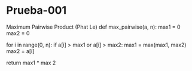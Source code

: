 # Prueba-001
Maximum Pairwise Product (Phat Le)
def max_pairwise(a, n):
  max1 = 0
  max2 = 0

  for i in range(0, n):
    if a[i] > max1 or a[i] > max2:
      max1 = max(max1, max2)
      max2 = a[i]

return max1 * max 2
